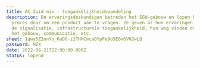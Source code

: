 ```yaml
---
title: AC Zuid mix - toegankelijkheidswandeling
description: De ervaringsdeskundigen betreden het EGW-gebouw en lopen het hele
  proces door om een product aan te vragen. Ze geven al hun ervaringen mee over
  de signalisatie, infrastructurele toegankelijkheid, hun weg vinden doorheen
  het gebouw, communicatie, etc.
sheet: 1qwy5Z2onYo_6uDO-i1THHCmcaGYpFe9oSE6m6V62wLQ
password: MIX
date: 2022-06-21T22:00:00.000Z
Status: lopend
---
```

